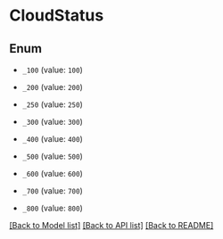 # CloudStatus

## Enum


* `_100` (value: `100`)

* `_200` (value: `200`)

* `_250` (value: `250`)

* `_300` (value: `300`)

* `_400` (value: `400`)

* `_500` (value: `500`)

* `_600` (value: `600`)

* `_700` (value: `700`)

* `_800` (value: `800`)


[[Back to Model list]](../README.md#documentation-for-models) [[Back to API list]](../README.md#documentation-for-api-endpoints) [[Back to README]](../README.md)


